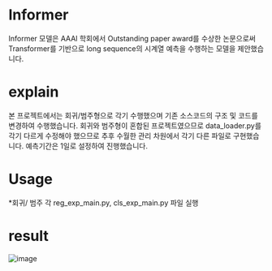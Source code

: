# Informer
 Informer 모델은 AAAI 학회에서 Outstanding paper award를 수상한 논문으로써  Transformer를 기반으로 long sequence의 시계열 예측을 수행하는 모델을 제안했습니다.

# explain
본 프로젝트에서는 회귀/범주형으로 각기 수행했으며 기존 소스코드의 구조 및 코드를 변경하여 수행했습니다.
회귀와 범주형이 혼합된 프로젝트였으므로 data_loader.py를 각기 다르게 수정해야 했으므로 추후 수월한 관리 차원에서 각기 다른 파일로 구현했습니다.
예측기간은 1일로 설정하여 진행했습니다.

# Usage
*회귀/ 범주
각 reg_exp_main.py, cls_exp_main.py 파일 실행 

# result
![image](https://user-images.githubusercontent.com/69567516/208602593-956a84b4-f1d3-422c-aeae-8c96f0555219.png)
